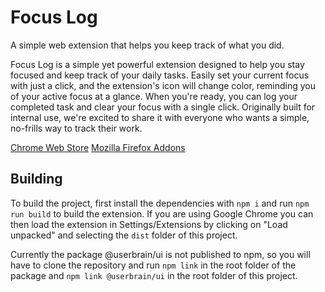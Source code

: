 # Focus Log

A simple web extension that helps you keep track of what you did.

Focus Log is a simple yet powerful extension designed to help you stay focused and keep track of your daily tasks. Easily set your current focus with just a click, and the extension's icon will change color, reminding you of your active focus at a glance. When you're ready, you can log your completed task and clear your focus with a single click. Originally built for internal use, we're excited to share it with everyone who wants a simple, no-frills way to track their work.

[Chrome Web Store](https://chromewebstore.google.com/detail/focus-log/pgoamholhbaeiokhfcchhbaicndfpcjn)
[Mozilla Firefox Addons](https://addons.mozilla.org/de/firefox/addon/focus-log/)

## Building

To build the project, first install the dependencies with `npm i` and run `npm run build` to build the extension. If you are using Google Chrome you can then load the extension in Settings/Extensions by clicking on "Load unpacked" and selecting the `dist` folder of this project.

Currently the package @userbrain/ui is not published to npm, so you will have to clone the repository and run `npm link` in the root folder of the package and `npm link @userbrain/ui` in the root folder of this project.
